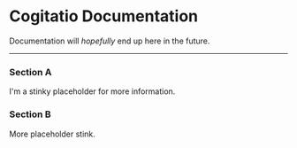 # Cogitatio Documentation

Documentation will _hopefully_ end up here in the future.

-----

### Section A

I'm a stinky placeholder for more information.

### Section B

More placeholder stink.